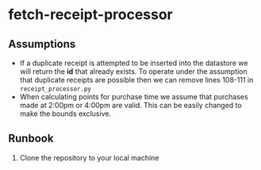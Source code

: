 # fetch-receipt-processor

## Assumptions
- If a duplicate receipt is attempted to be inserted into the datastore we will return the **id** that already exists. To operate under the assumption that duplicate receipts are possible then we can remove lines 108-111 in `receipt_processor.py`
- When calculating points for purchase time we assume that purchases made at 2:00pm or 4:00pm are valid. This can be easily changed to make the bounds exclusive. 

## Runbook
1. Clone the repository to your local machine
